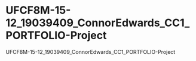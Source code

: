 # UFCF8M-15-12_19039409_ConnorEdwards_CC1_PORTFOLIO-Project
UFCF8M-15-12_19039409_ConnorEdwards_CC1_PORTFOLIO-Project
